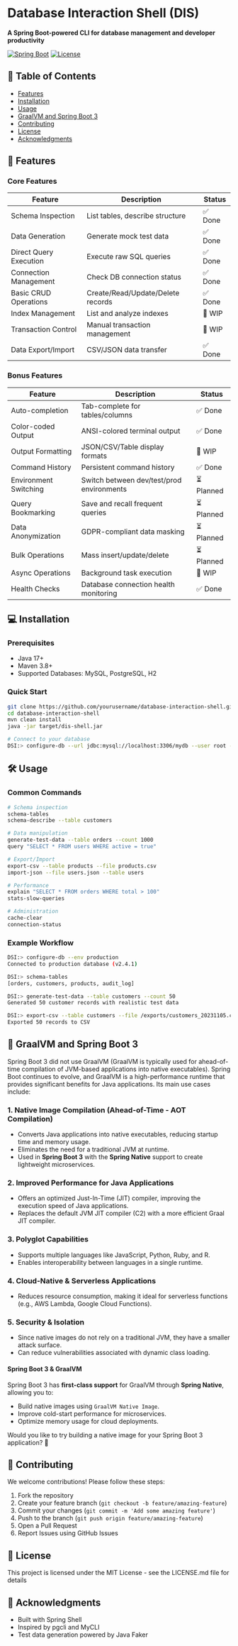 # Database Interaction Shell (DIS)

**A Spring Boot-powered CLI for database management and developer productivity**

[![Spring Boot](https://img.shields.io/badge/Spring_Boot-3.1.4-green.svg)](https://spring.io/projects/spring-boot)
[![License](https://img.shields.io/badge/License-MIT-blue.svg)](https://opensource.org/licenses/MIT)

## 📖 Table of Contents
- [Features](#-features)
- [Installation](#-installation)
- [Usage](#-usage)
- [GraalVM and Spring Boot 3](#-graalvm-and-spring-boot-3)
- [Contributing](#-contributing)
- [License](#-license)
- [Acknowledgments](#-acknowledgments)

## 🚀 Features

### Core Features

| Feature                      | Description                                  | Status  |
|------------------------------|----------------------------------------------|---------|
| Schema Inspection            | List tables, describe structure             | ✅ Done |
| Data Generation              | Generate mock test data                     | ✅ Done |
| Direct Query Execution       | Execute raw SQL queries                     | ✅ Done |
| Connection Management        | Check DB connection status                  | ✅ Done |
| Basic CRUD Operations        | Create/Read/Update/Delete records           | ✅ Done |
| Index Management             | List and analyze indexes                    | 🚧 WIP  |
| Transaction Control          | Manual transaction management               | 🚧 WIP  |
| Data Export/Import           | CSV/JSON data transfer                      | ✅ Done |

### Bonus Features

| Feature                      | Description                                  | Status     |
|------------------------------|----------------------------------------------|------------|
| Auto-completion              | Tab-complete for tables/columns             | ✅ Done    |
| Color-coded Output           | ANSI-colored terminal output                | ✅ Done    |
| Output Formatting            | JSON/CSV/Table display formats               | 🚧 WIP    |
| Command History              | Persistent command history                  | ✅ Done    |
| Environment Switching        | Switch between dev/test/prod environments    | ⏳ Planned |
| Query Bookmarking            | Save and recall frequent queries            | ⏳ Planned |
| Data Anonymization           | GDPR-compliant data masking                  | ⏳ Planned |
| Bulk Operations              | Mass insert/update/delete                   | ⏳ Planned |
| Async Operations             | Background task execution                   | 🚧 WIP    |
| Health Checks                | Database connection health monitoring       | ✅ Done    |

## 💻 Installation

### Prerequisites
- Java 17+
- Maven 3.8+
- Supported Databases: MySQL, PostgreSQL, H2

### Quick Start
```bash
git clone https://github.com/yourusername/database-interaction-shell.git
cd database-interaction-shell
mvn clean install
java -jar target/dis-shell.jar

# Connect to your database
DSI:> configure-db --url jdbc:mysql://localhost:3306/mydb --user root --pass secret
```

## 🛠 Usage

### Common Commands
```bash
# Schema inspection
schema-tables
schema-describe --table customers

# Data manipulation
generate-test-data --table orders --count 1000
query "SELECT * FROM users WHERE active = true"

# Export/Import
export-csv --table products --file products.csv
import-json --file users.json --table users

# Performance
explain "SELECT * FROM orders WHERE total > 100"
stats-slow-queries

# Administration
cache-clear
connection-status
```

### Example Workflow
```bash
DSI:> configure-db --env production
Connected to production database (v2.4.1)

DSI:> schema-tables
[orders, customers, products, audit_log]

DSI:> generate-test-data --table customers --count 50
Generated 50 customer records with realistic test data

DSI:> export-csv --table customers --file /exports/customers_20231105.csv
Exported 50 records to CSV
```

## 🚀 GraalVM and Spring Boot 3
Spring Boot 3 did not use GraalVM (GraalVM is typically used for ahead-of-time compilation of JVM-based applications into native executables). Spring Boot continues to evolve, and GraalVM is a high-performance runtime that provides significant benefits for Java applications. Its main use cases include:

### 1. **Native Image Compilation (Ahead-of-Time - AOT Compilation)**
- Converts Java applications into native executables, reducing startup time and memory usage.
- Eliminates the need for a traditional JVM at runtime.
- Used in **Spring Boot 3** with the **Spring Native** support to create lightweight microservices.

### 2. **Improved Performance for Java Applications**
- Offers an optimized Just-In-Time (JIT) compiler, improving the execution speed of Java applications.
- Replaces the default JVM JIT compiler (C2) with a more efficient Graal JIT compiler.

### 3. **Polyglot Capabilities**
- Supports multiple languages like JavaScript, Python, Ruby, and R.
- Enables interoperability between languages in a single runtime.

### 4. **Cloud-Native & Serverless Applications**
- Reduces resource consumption, making it ideal for serverless functions (e.g., AWS Lambda, Google Cloud Functions).

### 5. **Security & Isolation**
- Since native images do not rely on a traditional JVM, they have a smaller attack surface.
- Can reduce vulnerabilities associated with dynamic class loading.

#### **Spring Boot 3 & GraalVM**
Spring Boot 3 has **first-class support** for GraalVM through **Spring Native**, allowing you to:
- Build native images using `GraalVM Native Image`.
- Improve cold-start performance for microservices.
- Optimize memory usage for cloud deployments.

Would you like to try building a native image for your Spring Boot 3 application? 🚀

## 🤝 Contributing
We welcome contributions! Please follow these steps:

1. Fork the repository
2. Create your feature branch (`git checkout -b feature/amazing-feature`)
3. Commit your changes (`git commit -m 'Add some amazing feature'`)
4. Push to the branch (`git push origin feature/amazing-feature`)
5. Open a Pull Request
6. Report Issues using GitHub Issues

## 📄 License
This project is licensed under the MIT License - see the LICENSE.md file for details

## 🙏 Acknowledgments
- Built with Spring Shell
- Inspired by pgcli and MyCLI
- Test data generation powered by Java Faker


